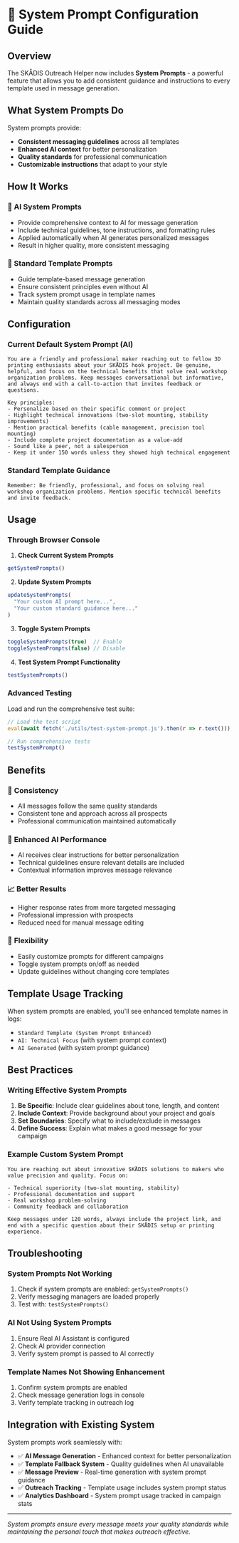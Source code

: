 # 🎯 System Prompt Configuration Guide

## Overview

The SKÅDIS Outreach Helper now includes **System Prompts** - a powerful feature that allows you to add consistent guidance and instructions to every template used in message generation.

## What System Prompts Do

System prompts provide:
- **Consistent messaging guidelines** across all templates
- **Enhanced AI context** for better personalization
- **Quality standards** for professional communication
- **Customizable instructions** that adapt to your style

## How It Works

### 🤖 AI System Prompts
- Provide comprehensive context to AI for message generation
- Include technical guidelines, tone instructions, and formatting rules
- Applied automatically when AI generates personalized messages
- Result in higher quality, more consistent messaging

### 📝 Standard Template Prompts
- Guide template-based message generation
- Ensure consistent principles even without AI
- Track system prompt usage in template names
- Maintain quality standards across all messaging modes

## Configuration

### Current Default System Prompt (AI)
```
You are a friendly and professional maker reaching out to fellow 3D printing enthusiasts about your SKÅDIS hook project. Be genuine, helpful, and focus on the technical benefits that solve real workshop organization problems. Keep messages conversational but informative, and always end with a call-to-action that invites feedback or questions.

Key principles:
- Personalize based on their specific comment or project
- Highlight technical innovations (two-slot mounting, stability improvements) 
- Mention practical benefits (cable management, precision tool mounting)
- Include complete project documentation as a value-add
- Sound like a peer, not a salesperson
- Keep it under 150 words unless they showed high technical engagement
```

### Standard Template Guidance
```
Remember: Be friendly, professional, and focus on solving real workshop organization problems. Mention specific technical benefits and invite feedback.
```

## Usage

### Through Browser Console

1. **Check Current System Prompts**
```javascript
getSystemPrompts()
```

2. **Update System Prompts**
```javascript
updateSystemPrompts(
  "Your custom AI prompt here...", 
  "Your custom standard guidance here..."
)
```

3. **Toggle System Prompts**
```javascript
toggleSystemPrompts(true)  // Enable
toggleSystemPrompts(false) // Disable
```

4. **Test System Prompt Functionality**
```javascript
testSystemPrompts()
```

### Advanced Testing

Load and run the comprehensive test suite:
```javascript
// Load the test script
eval(await fetch('./utils/test-system-prompt.js').then(r => r.text()));

// Run comprehensive tests
testSystemPrompt()
```

## Benefits

### 🎯 **Consistency**
- All messages follow the same quality standards
- Consistent tone and approach across all prospects
- Professional communication maintained automatically

### 🚀 **Enhanced AI Performance**
- AI receives clear instructions for better personalization
- Technical guidelines ensure relevant details are included
- Contextual information improves message relevance

### 📈 **Better Results**
- Higher response rates from more targeted messaging
- Professional impression with prospects
- Reduced need for manual message editing

### 🔧 **Flexibility**
- Easily customize prompts for different campaigns
- Toggle system prompts on/off as needed
- Update guidelines without changing core templates

## Template Usage Tracking

When system prompts are enabled, you'll see enhanced template names in logs:
- `Standard Template (System Prompt Enhanced)`
- `AI: Technical Focus` (with system prompt context)
- `AI Generated` (with system prompt guidance)

## Best Practices

### Writing Effective System Prompts

1. **Be Specific**: Include clear guidelines about tone, length, and content
2. **Include Context**: Provide background about your project and goals
3. **Set Boundaries**: Specify what to include/exclude in messages
4. **Define Success**: Explain what makes a good message for your campaign

### Example Custom System Prompt
```
You are reaching out about innovative SKÅDIS solutions to makers who value precision and quality. Focus on:

- Technical superiority (two-slot mounting, stability)
- Professional documentation and support
- Real workshop problem-solving
- Community feedback and collaboration

Keep messages under 120 words, always include the project link, and end with a specific question about their SKÅDIS setup or printing experience.
```

## Troubleshooting

### System Prompts Not Working
1. Check if system prompts are enabled: `getSystemPrompts()`
2. Verify messaging managers are loaded properly
3. Test with: `testSystemPrompts()`

### AI Not Using System Prompts
1. Ensure Real AI Assistant is configured
2. Check AI provider connection
3. Verify system prompt is passed to AI correctly

### Template Names Not Showing Enhancement
1. Confirm system prompts are enabled
2. Check message generation logs in console
3. Verify template tracking in outreach log

## Integration with Existing System

System prompts work seamlessly with:
- ✅ **AI Message Generation** - Enhanced context for better personalization
- ✅ **Template Fallback System** - Quality guidelines when AI unavailable  
- ✅ **Message Preview** - Real-time generation with system prompt guidance
- ✅ **Outreach Tracking** - Template usage includes system prompt status
- ✅ **Analytics Dashboard** - System prompt usage tracked in campaign stats

---

*System prompts ensure every message meets your quality standards while maintaining the personal touch that makes outreach effective.*
